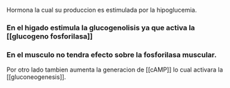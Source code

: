 Hormona la cual  su produccion es estimulada por la hipoglucemia.
 ### En el higado estimula la glucogenolisis ya que activa la [[glucogeno fosforilasa]]
 ### En el musculo no tendra efecto sobre la fosforilasa muscular.
Por otro lado tambien aumenta la generacion de [[cAMP]] lo cual activara la [[gluconeogenesis]].
